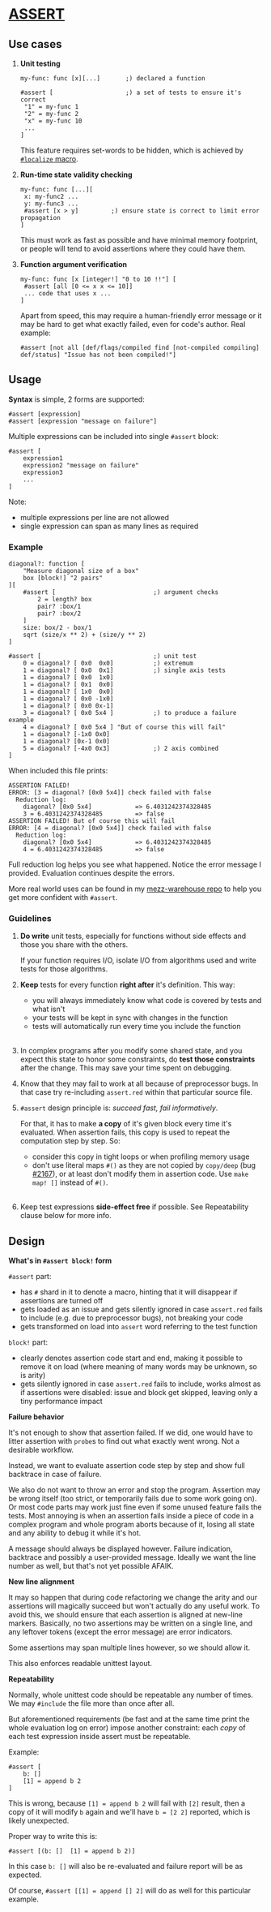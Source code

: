 # [ASSERT](assert.red)

## Use cases

1. **Unit testing**

   ```
   my-func: func [x][...]		;) declared a function
   
   #assert [					;) a set of tests to ensure it's correct
   	"1" = my-func 1
   	"2" = my-func 2
   	"x" = my-func 10
   	...
   ]
   ```
   This feature requires set-words to be hidden, which is achieved by [`#localize` macro](localize-macro.red).

2. **Run-time state validity checking**

   ```
   my-func: func [...][
   	x: my-func2 ...
   	y: my-func3 ...
   	#assert [x > y]			;) ensure state is correct to limit error propagation
   ]
   ```
   This must work as fast as possible and have minimal memory footprint, or people will tend to avoid assertions where they could have them.

3. **Function argument verification**

   ```
   my-func: func [x [integer!] "0 to 10 !!"] [
   	#assert [all [0 <= x x <= 10]]
   	... code that uses x ...
   ]
   ```
   Apart from speed, this may require a human-friendly error message or it may be hard to get what exactly failed, even for code's author. Real example: 
   ```
   #assert [not all [def/flags/compiled find [not-compiled compiling] def/status] "Issue has not been compiled!"]
   ```

## Usage

**Syntax** is simple, 2 forms are supported:
```
#assert [expression]
#assert [expression "message on failure"]
```
Multiple expressions can be included into single `#assert` block:
```
#assert [
	expression1
	expression2 "message on failure"
	expression3
	...
]
```

Note:
- multiple expressions per line are not allowed
- single expression can span as many lines as required

### Example

```
diagonal?: function [
	"Measure diagonal size of a box"
	box [block!] "2 pairs"
][
	#assert [							;) argument checks
		2 = length? box
		pair? :box/1
		pair? :box/2
	]
	size: box/2 - box/1
	sqrt (size/x ** 2) + (size/y ** 2)
]

#assert [								;) unit test
	0 = diagonal? [ 0x0  0x0]			;) extremum
	1 = diagonal? [ 0x0  0x1]			;) single axis tests
	1 = diagonal? [ 0x0  1x0]
	1 = diagonal? [ 0x1  0x0]
	1 = diagonal? [ 1x0  0x0]
	1 = diagonal? [ 0x0 -1x0]
	1 = diagonal? [ 0x0 0x-1]
	3 = diagonal? [ 0x0 5x4 ]			;) to produce a failure example
	4 = diagonal? [ 0x0 5x4 ] "But of course this will fail"
	1 = diagonal? [-1x0 0x0]
	1 = diagonal? [0x-1 0x0]
	5 = diagonal? [-4x0 0x3]			;) 2 axis combined
]
```
When included this file prints:
```
ASSERTION FAILED!  
ERROR: [3 = diagonal? [0x0 5x4]] check failed with false 
  Reduction log:
    diagonal? [0x0 5x4]            => 6.4031242374328485 
    3 = 6.4031242374328485         => false 
ASSERTION FAILED! But of course this will fail 
ERROR: [4 = diagonal? [0x0 5x4]] check failed with false 
  Reduction log:
    diagonal? [0x0 5x4]            => 6.4031242374328485 
    4 = 6.4031242374328485         => false 
```
Full reduction log helps you see what happened. Notice the error message I provided. Evaluation continues despite the errors.

More real world uses can be found in my [mezz-warehouse repo](https://gitlab.com/search?search=%23assert&group_id=&project_id=18539768&scope=&search_code=true&snippets=false&repository_ref=master&nav_source=navbar) to help you get more confident with `#assert`.

### Guidelines

1. **Do write** unit tests, especially for functions without side effects and those you share with the others.

   If your function requires I/O, isolate I/O from algorithms used and write tests for those algorithms.

2. **Keep** tests for every function **right after** it's definition. This way:
   - you will always immediately know what code is covered by tests and what isn't
   - your tests will be kept in sync with changes in the function
   - tests will automatically run every time you include the function<br><br>

3. In complex programs after you modify some shared state, and you expect this state to honor some constraints, do **test those constraints** after the change. This may save your time spent on debugging.

4. Know that they may fail to work at all because of preprocessor bugs. In that case try re-including `assert.red` within that particular source file.

5. `#assert` design principle is: *succeed fast, fail informatively*.

   For that, it has to make **a copy** of it's given block every time it's evaluated. When assertion fails, this copy is used to repeat the computation step by step. So:
   - consider this copy in tight loops or when profiling memory usage
   - don't use literal maps `#()` as they are not copied by `copy/deep` (bug [#2167](https://github.com/red/red/issues/2167#issuecomment-801358034)), or at least don't modify them in assertion code. Use `make map! []` instead of `#()`.<br><br>

6. Keep test expressions **side-effect free** if possible. See Repeatability clause below for more info.

## Design

**What's in `#assert block!` form**

`#assert` part:
- has `#` shard in it to denote a macro, hinting that it will disappear if assertions are turned off
- gets loaded as an issue and gets silently ignored in case `assert.red` fails to include (e.g. due to preprocessor bugs), not breaking your code
- gets transformed on load into `assert` word referring to the test function

`block!` part:
- clearly denotes assertion code start and end, making it possible to remove it on load (where meaning of many words may be unknown, so is arity)
- gets silently ignored in case `assert.red` fails to include, works almost as if assertions were disabled: issue and block get skipped, leaving only a tiny performance impact

**Failure behavior**

It's not enough to show that assertion failed. If we did, one would have to litter assertion with `probe`s to find out what exactly went wrong. Not a desirable workflow.

Instead, we want to evaluate assertion code step by step and show full backtrace in case of failure.

We also do not want to throw an error and stop the program. Assertion may be wrong itself (too strict, or temporarily fails due to some work going on). Or most code parts may work just fine even if some unused feature fails the tests. Most annoying is when an assertion fails inside a piece of code in a complex program and whole program aborts because of it, losing all state and any ability to debug it while it's hot.

A message should always be displayed however. Failure indication, backtrace and possibly a user-provided message. Ideally we want the line number as well, but that's not yet possible AFAIK.

**New line alignment**

It may so happen that during code refactoring we change the arity and our assertions will magically succeed but won't actually do any useful work. To avoid this, we should ensure that each assertion is aligned at new-line markers. Basically, no two assertions may be written on a single line, and any leftover tokens (except the error message) are error indicators.

Some assertions may span multiple lines however, so we should allow it.

This also enforces readable unittest layout.

**Repeatability**

Normally, whole unittest code should be repeatable any number of times. We may `#include` the file more than once after all.

But aforementioned requirements (be fast and at the same time print the whole evaluation log on error) impose another constraint: each *copy* of each test expression inside assert must be repeatable.

Example:
```
#assert [
	b: []
	[1] = append b 2
]
```
This is wrong, because `[1] = append b 2` will fail with `[2]` result, then a copy of it will modify `b` again and we'll have `b = [2 2]` reported, which is likely unexpected.

Proper way to write this is:
```
#assert [(b: []  [1] = append b 2)]
```
In this case `b: []` will also be re-evaluated and failure report will be as expected.

Of course, `#assert [[1] = append [] 2]` will do as well for this particular example.
